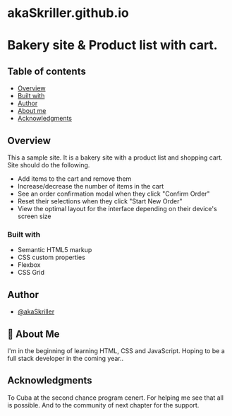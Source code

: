 

# akaSkriller.github.io

# Bakery site & Product list with cart.

## Table of contents

- [Overview](#overview)
- [Built with](#built-with)
- [Author](#author)
- [About me](#about-me)
- [Acknowledgments](#acknowledgments)

## Overview

This a sample site. It is a bakery site with a product list and shopping cart.
Site should do the following.

- Add items to the cart and remove them
- Increase/decrease the number of items in the cart
- See an order confirmation modal when they click "Confirm Order"
- Reset their selections when they click "Start New Order"
- View the optimal layout for the interface depending on their device's screen size

### Built with

- Semantic HTML5 markup
- CSS custom properties
- Flexbox
- CSS Grid

## Author

- [@akaSkriller](https://www.github.com/akaSkriller)


## 🚀 About Me
I'm in the beginning of learning HTML, CSS and JavaScript. Hoping to be a full stack developer in the coming year..

## Acknowledgments

To Cuba at the second chance program cenert. For helping me see that all is possible.
And to the community of next chapter for the support.
